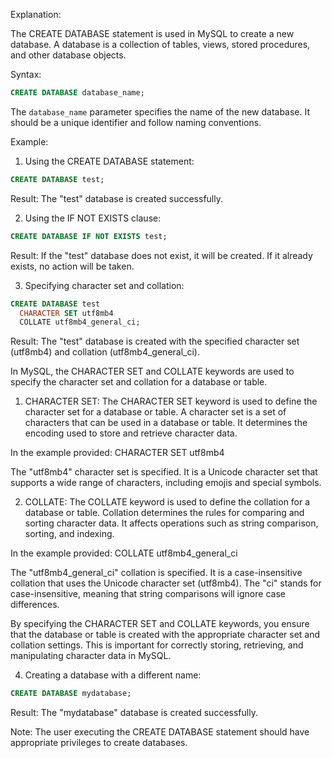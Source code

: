 Explanation: 

The CREATE DATABASE statement is used in MySQL to create a new database. A database is a collection of tables, views, stored procedures, and other database objects.

Syntax: 

```sql
CREATE DATABASE database_name;
```

The `database_name` parameter specifies the name of the new database. It should be a unique identifier and follow naming conventions.

Example: 

1. Using the CREATE DATABASE statement:

```sql
CREATE DATABASE test;
```

Result: The "test" database is created successfully.

2. Using the IF NOT EXISTS clause:

```sql
CREATE DATABASE IF NOT EXISTS test;
```

Result: If the "test" database does not exist, it will be created. If it already exists, no action will be taken.

3. Specifying character set and collation:

```sql
CREATE DATABASE test
  CHARACTER SET utf8mb4
  COLLATE utf8mb4_general_ci;
```

Result: The "test" database is created with the specified character set (utf8mb4) and collation (utf8mb4_general_ci).

In MySQL, the CHARACTER SET and COLLATE keywords are used to specify the character set and collation for a database or table.

1. CHARACTER SET: 
The CHARACTER SET keyword is used to define the character set for a database or table. A character set is a set of characters that can be used in a database or table. It determines the encoding used to store and retrieve character data.

In the example provided:
CHARACTER SET utf8mb4

The "utf8mb4" character set is specified. It is a Unicode character set that supports a wide range of characters, including emojis and special symbols.

2. COLLATE:
The COLLATE keyword is used to define the collation for a database or table. Collation determines the rules for comparing and sorting character data. It affects operations such as string comparison, sorting, and indexing.

In the example provided:
COLLATE utf8mb4_general_ci

The "utf8mb4_general_ci" collation is specified. It is a case-insensitive collation that uses the Unicode character set (utf8mb4). The "ci" stands for case-insensitive, meaning that string comparisons will ignore case differences.

By specifying the CHARACTER SET and COLLATE keywords, you ensure that the database or table is created with the appropriate character set and collation settings. This is important for correctly storing, retrieving, and manipulating character data in MySQL.

4. Creating a database with a different name:

```sql
CREATE DATABASE mydatabase;
```

Result: The "mydatabase" database is created successfully.

Note: The user executing the CREATE DATABASE statement should have appropriate privileges to create databases.